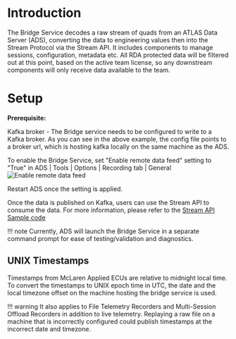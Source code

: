 # Introduction
The Bridge Service decodes a raw stream of quads from an ATLAS Data Server (ADS), converting the data to engineering 
values then into the Stream Protocol via the Stream API. It includes components to manage sessions, configuration, 
metadata etc. 
All RDA protected data will be filtered out at this point, based on the active team license, so any downstream 
components will only receive data available to the team. 

# Setup

**Prerequisite:**

Kafka broker - The Bridge service needs to be configured to write to a Kafka broker. As you can see in the above example, the config file points to a broker url, which is hosting kafka locally on the same machine as the ADS.

To enable the Bridge Service, set "Enable remote data feed" setting to "True" in ADS | Tools | Options | Recording tab | General
![Enable remote data feed](../assets/enable_remote_data_feed.png)

Restart ADS once the setting is applied. 

Once the data is published on Kafka, users can use the Stream API to consume the data. For more information, please refer to the [Stream API Sample code](https://github.com/mat-docs/MA.Streaming.Api.UsageSample)

!!! note
    Currently, ADS will launch the Bridge Service in a separate command prompt for ease of testing/validation and diagnostics.

## UNIX Timestamps

Timestamps from McLaren Applied ECUs are relative to midnight local time. To convert the timestamps to UNIX epoch time in UTC, 
the date and the local timezone offset on the machine hosting the bridge service is used. 

!!! warning
    It also applies to File Telemetry Recorders and Multi-Session Offload Recorders in addition to live telemetry. 
    Replaying a raw file on a machine that is incorrectly configured could publish timestamps at the incorrect date and 
    timezone.
